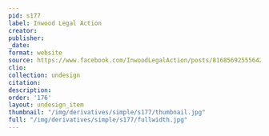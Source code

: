 ```yaml
---
pid: s177
label: Inwood Legal Action
creator:
publisher:
_date:
format: website
source: https://www.facebook.com/InwoodLegalAction/posts/816856925556422?__tn__=K-R
clio:
collection: undesign
citation:
description:
order: '176'
layout: undesign_item
thumbnail: "/img/derivatives/simple/s177/thumbnail.jpg"
full: "/img/derivatives/simple/s177/fullwidth.jpg"
---
```

